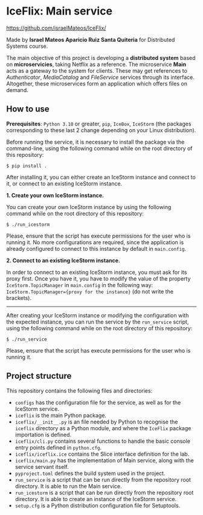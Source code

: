 # IceFlix: Main service

https://github.com/israelMateos/IceFlix/

Made by **Israel Mateos Aparicio Ruiz Santa Quiteria** for Distributed Systems course.

The main objective of this project is developing a **distributed system** based on **microservicies**, taking Netflix as a reference. The microservice **Main** acts as a gateway to the system for clients. These may get references to _Authenticator_, _MediaCatalog_ and _FileService_ services through its interface. Altogether, these microservices form an application which offers files on demand.


## How to use

**Prerequisites**: `Python 3.10` or greater, `pip`, `IceBox`, `IceStorm` (the packages corresponding to these last 2 change depending on your Linux distribution).

Before running the service, it is necessary to install the package via the command-line, using the following command while on the root directory of this repository:

```console
$ pip install .
```

After installing it, you can either create an IceStorm instance and connect to it, or connect to an existing IceStorm instance.

**1. Create your own IceStorm instance.**

You can create your own IceStorm instance by using the following command while on the root directory of this repository:

```console
$ ./run_icestorm
```

Please, ensure that the script has execute permissions for the user who is running it. No more configurations are required, since the application is already configured to connect to this instance by default in `main.config`.

**2. Connect to an existing IceStorm instance.**

In order to connect to an existing IceStorm instance, you must ask for its proxy first. Once you have it, you have to modify the value of the property `IceStorm.TopicManager` in `main.config` in the following way: `IceStorm.TopicManager={proxy for the instance}` (do not write the brackets).

***

After creating your IceStorm instance or modifying the configuration with the expected instance, you can run the service by the `run_service` script, using the following command while on the root directory of this repository:

```console
$ ./run_service
```

Please, ensure that the script has execute permissions for the user who is running it.

## Project structure

This repository contains the following files and directories:

- `configs` has the configuration file for the service, as well as for the IceStorm service.
- `iceflix` is the main Python package.
- `iceflix/__init__.py` is an file needed by Python to recognise the `iceflix` directory as a Python module, and where the `IceFlix` package importation is defined.
- `iceflix/cli.py` contains several functions to handle the basic console entry points
  defined in `python.cfg`.
- `iceflix/iceflix.ice` contains the Slice interface definition for the lab.
- `iceflix/main.py` has the implementation of Main service, along with the service servant itself.
- `pyproject.toml` defines the build system used in the project.
- `run_service` is a script that can be run directly from the repository root directory. It is able to run the Main service.
- `run_icestorm` is a script that can be run directly from the repository root directory. It is able to create an instance of the IceStorm service.
- `setup.cfg` is a Python distribution configuration file for Setuptools.
